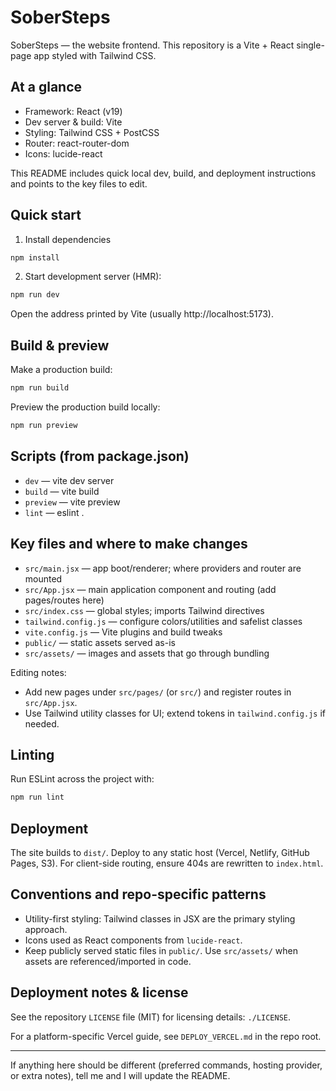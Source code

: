 # SoberSteps

SoberSteps — the website frontend. This repository is a Vite + React single-page app styled with Tailwind CSS.

## At a glance

- Framework: React (v19)
- Dev server & build: Vite
- Styling: Tailwind CSS + PostCSS
- Router: react-router-dom
- Icons: lucide-react

This README includes quick local dev, build, and deployment instructions and points to the key files to edit.

## Quick start

1. Install dependencies

```bash
npm install
```

2. Start development server (HMR):

```bash
npm run dev
```

Open the address printed by Vite (usually http://localhost:5173).

## Build & preview

Make a production build:

```bash
npm run build
```

Preview the production build locally:

```bash
npm run preview
```

## Scripts (from package.json)

- `dev` — vite dev server
- `build` — vite build
- `preview` — vite preview
- `lint` — eslint .

## Key files and where to make changes

- `src/main.jsx` — app boot/renderer; where providers and router are mounted
- `src/App.jsx` — main application component and routing (add pages/routes here)
- `src/index.css` — global styles; imports Tailwind directives
- `tailwind.config.js` — configure colors/utilities and safelist classes
- `vite.config.js` — Vite plugins and build tweaks
- `public/` — static assets served as-is
- `src/assets/` — images and assets that go through bundling

Editing notes:
- Add new pages under `src/pages/` (or `src/`) and register routes in `src/App.jsx`.
- Use Tailwind utility classes for UI; extend tokens in `tailwind.config.js` if needed.

## Linting

Run ESLint across the project with:

```bash
npm run lint
```

## Deployment

The site builds to `dist/`. Deploy to any static host (Vercel, Netlify, GitHub Pages, S3). For client-side routing, ensure 404s are rewritten to `index.html`.

## Conventions and repo-specific patterns

- Utility-first styling: Tailwind classes in JSX are the primary styling approach.
- Icons used as React components from `lucide-react`.
- Keep publicly served static files in `public/`. Use `src/assets/` when assets are referenced/imported in code.

## Deployment notes & license

See the repository `LICENSE` file (MIT) for licensing details: `./LICENSE`.

For a platform-specific Vercel guide, see `DEPLOY_VERCEL.md` in the repo root.

---

If anything here should be different (preferred commands, hosting provider, or extra notes), tell me and I will update the README.